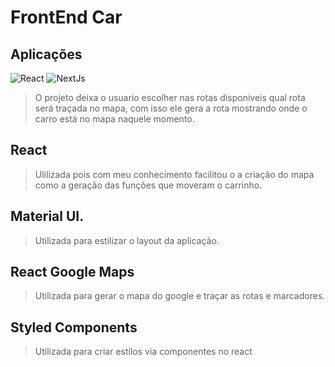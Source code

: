 # FrontEnd Car

## Aplicações

![React](https://img.shields.io/badge/-React-333333?style=flat&logo=react)
![NextJs](https://img.shields.io/badge/next.js-000000?style=for-the-badge&logo=nextdotjs&logoColor=white)

> O projeto deixa o usuario escolher nas rotas disponiveis qual rota será traçada no mapa, com isso ele gera a rota mostrando onde o carro está no mapa naquele momento.

## React

> Ulilizada pois com meu conhecimento facilitou o a criação do mapa como a geração das funções que moveram o carrinho.

## Material UI.

> Utilizada para estilizar o layout da aplicação.

## React Google Maps

> Utilizada para gerar o mapa do google e traçar as rotas e marcadores.

## Styled Components

> Utilizada para criar estilos via componentes no react
